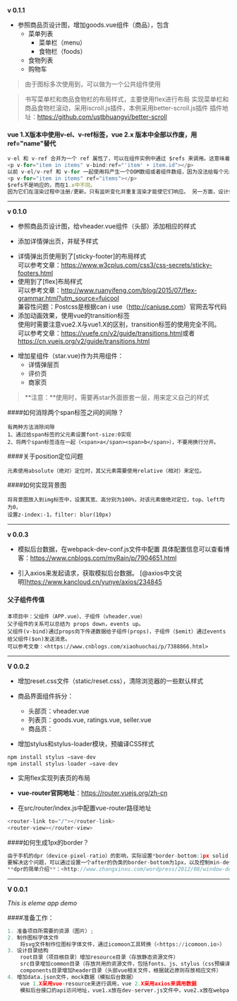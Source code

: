 **v 0.1.1**
* 参照商品页设计图，增加goods.vue组件（商品），包含
    * 菜单列表
        * 菜单栏（menu）
        * 食物栏（foods）
    * 食物列表
    * 购物车

>由于图标多次使用到，可以做为一个公共组件使用

>书写菜单栏和商品食物栏的布局样式，主要使用flex进行布局
实现菜单栏和商品食物栏滚动，采用iscroll.js插件，本例采用better-scroll.js插件
插件地址：<https://github.com/ustbhuangyi/better-scroll>

#### vue 1.X版本中使用v-el、v-ref标签，vue 2.x 版本中全部以作废，用ref="name"替代  
```javascript 
v-el 和 v-ref 合并为一个 ref 属性了，可以在组件实例中通过 $refs 来调用。这意味着 v-el:my-element将写成这样： ref=”myElement”， v-ref:my-component 变成了这样：ref=”myComponent”。绑定在一般元素上时，ref 指DOM元素，绑定在组件上时，ref 为一组件实例。 因为 v-ref不再是一个指令了而是一个特殊的属性，它也可以被动态定义了。这样在和v-for 结合的时候是很有用的： 
<p v-for="item in items" v-bind:ref="'item' + item.id"></p> 
以前 v-el/v-ref 和 v-for 一起使用将产生一个DOM数组或者组件数组，因为没法给每个元素一个特定名字。现在你还仍然可以这样做，给每个元素一个同样的ref：
<p v-for="item in items" ref="items"></p>
$refs不是响应的，而在1.x中不同。 
因为它们在渲染过程中注册/更新。只有监听变化并重复渲染才能使它们响应。 另一方面，设计$refs主要是提供给 js 程序访问的，并不建议在模板中过度依赖使用它。因为这意味着在实例之外去访问实例状态，违背了 Vue 数据驱动的思想。
```

---

**v 0.1.0**

* 参照商品页设计图，给vheader.vue组件（头部）添加相应的样式

* 添加详情弹出页，并赋予样式  
- 详情弹出页使用到了[sticky-footer]的布局样式  
可以参考文章：<https://www.w3cplus.com/css3/css-secrets/sticky-footers.html>
- 使用到了[flex]布局样式  
可以参考文章：<http://www.ruanyifeng.com/blog/2015/07/flex-grammar.html?utm_source=fuicool>  
兼容性问题：Postcss是根据can i use（<http://caniuse.com>）官网去写代码  
- 添加动画效果，使用vue的transition标签  
使用时需要注意vue2.X与vue1.X的区别，transition标签的使用完全不同。  
可以参考文章：<https://vuefe.cn/v2/guide/transitions.html>或者<https://cn.vuejs.org/v2/guide/transitions.html>  

* 增加星组件（star.vue)作为共用组件：
    * 详情弹层页
    * 评价页
    * 商家页
>**注意：**使用时，需要再star外面嵌套一层，用来定义自己的样式

####如何消除两个span标签之间的间隙？
```
有两种方法消除间隙
1、通过给span标签的父元素设置font-size:0实现
2、将两个span标签连在一起（<span>a</span><span>b</span>），不要用换行分开。
```

####关于position定位问题
```
元素使用absolute（绝对）定位时，其父元素需要使用relative（相对）来定位。
```

####如何实现背景图
```
将背景图放入到img标签中，设置其宽、高分别为100%，对该元素做绝对定位，top、left均为0，
设置z-index:-1，filter: blur(10px)
```

---

**v 0.0.3**

* 模拟后台数据，在webpack-dev-conf.js文件中配置
具体配置信息可以查看博客：<https://www.cnblogs.com/myRain/p/7904651.html>

* 引入axios来发起请求，获取模拟后台数据。
[@axios中文说明]<https://www.kancloud.cn/yunye/axios/234845>

#### 父子组件传值
```
本项目中：父组件（APP.vue）、子组件（vheader.vue）
父子组件的关系可以总结为 props down，events up。
父组件(v-bind)通过props向下传递数据给子组件(props)，子组件（$emit）通过events给父组件($on)发送消息。
可以参考文章：<https://www.cnblogs.com/xiaohuochai/p/7388866.html>
```

---

**V 0.0.2**

* 增加reset.css文件（static/reset.css），清除浏览器的一些默认样式

* 商品界面组件拆分：
    * 头部页：vheader.vue
    * 列表页：goods.vue, ratings.vue, seller.vue
	* 商品页：

* 增加stylus和stylus-loader模块，预编译CSS样式

```python
npm install stylus –save-dev 
npm install stylus-loader –save-dev
```

* 实用flex实现列表页的布局

* **vue-router官网地址**：<https://router.vuejs.org/zh-cn>

* 在src/router/index.js中配置vue-router路径地址

```javascript
<router-link to="/"></router-link>
<router-view></router-view>
```

####如何生成1px的border？

```javascript
由于手机的dpr（device-pixel-ratio）的影响，实际设置*border-bottom:1px solid black*的值，在手机上则会显示为2px。
要解决这个问题，可以通过设置一个after的伪类的border-bottom为1px，以及控制min-device-pixel-ratio的Y轴缩放来实现实际设备border的1px功能。
**dpr的简单介绍**：<http://www.zhangxinxu.com/wordpress/2012/08/window-devicepixelratio/>
```

---

**V 0.0.1**

*This is eleme app demo*  

####准备工作：

```python
1. 准备项目所需要的资源（图片）;  
2. 制作图标字体文件  
    将svg文件制作位图标字体文件，通过icomoon工具转换（<https://icomoon.io>）
3. 设计目录结构  
    root目录（项目根目录）增加resource目录（存放静态资源文件）  
    src目录增加common目录（存放共用的资源文件，包括fonts、js、stylus（css预编译文件））  
    components目录增加header目录（头部vue相关文件，根据就近原则存放相应文件）
4. 增加data.json文件，mock数据（模拟后台数据）  
    vue 1.X采用vue-resource来进行调用，vue 2.X采用axios来调用数据
    模拟后台接口的api访问地址，vue1.x放在dev-server.js文件中，vue2.x放在webpack.dev.config.js文件中。
```

